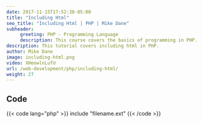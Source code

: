 ```yaml
---
date: 2017-11-15T17:52:38-05:00
title: "Including Html"
seo_title: "Including Html | PHP | Mike Dane"
subheader:
     greeting: PHP - Programming Language
     description: This course covers the basics of programming in PHP. Work your way through the videos/articles and I'll teach you everything you need to know to start your programming journey!
description: This tutorial covers including html in PHP.
author: Mike Dane
image: including-html.png
video: XHeowlnLufU
url: /web-development/php/including-html/
weight: 27
---
```


## Code

{{< code lang="php" >}}
include "filename.ext"
{{< /code >}}